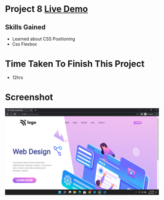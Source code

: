 # Project 8 [Live Demo](https://ramesh-html-css-project-8.netlify.app/)
## Skills Gained
- Learned about CSS Positioning
- Css Flexbox

# Time Taken To Finish This Project
- 12hrs

# Screenshot
![Project 8](./Screenshot-8.png)